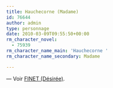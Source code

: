 ```yaml
---
title: Hauchecorne (Madame)
id: 76644
author: admin
type: personnage
date: 2010-03-09T09:55:50+00:00
rm_character_novel:
  - 75939
rm_character_name_main: 'Hauchecorne '
rm_character_name_secondary: Madame

---
```

— Voir <a href="/personnage/finet-desiree/" target="_self">FINET (Désirée)</a>.